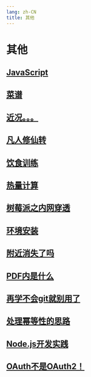 ```yaml
---
lang: zh-CN
title: 其他
---
```

# 其他

## [JavaScript](../other/JavaScript.md)
## [菜谱](../other/菜谱.md)
## [近况。。。](../other/近况.md)
## [凡人修仙转](../other/计算机书单.md)
## [饮食训练](../other/饮食训练.md)
## [热量计算](../other/热量计算.md)
## [树莓派之内网穿透](../other/树莓派之内网穿透.md)
## [环境安装](../other/环境安装.md)
## [附近消失了吗](../other/附近消失了吗.md)
## [PDF内是什么](../other/PDF内是什么.md)
## [再学不会git就别用了](../other/再学不会git就别用了.md)
## [处理幂等性的思路](../other/处理幂等性的思路.md)
## [Node.js开发实践](../other/Node.js开发实践.md)
## [OAuth不是OAuth2！](../other/OAuth.md)
